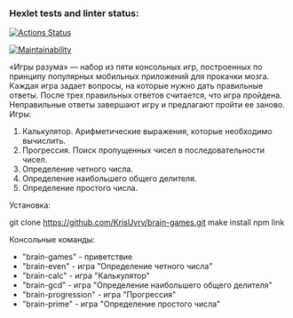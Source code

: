 ### Hexlet tests and linter status:
[![Actions Status](https://github.com/KrisUvrv/frontend-project-44/workflows/hexlet-check/badge.svg)](https://github.com/KrisUvrv/frontend-project-44/actions)

[![Maintainability](https://api.codeclimate.com/v1/badges/6c36a8c7c8347e31e539/maintainability)](https://codeclimate.com/github/KrisUvrv/frontend-project-44/maintainability)


«Игры разума» — набор из пяти консольных игр, построенных по принципу популярных мобильных приложений для прокачки мозга. Каждая игра задает вопросы, на которые нужно дать правильные ответы. После трех правильных ответов считается, что игра пройдена. Неправильные ответы завершают игру и предлагают пройти ее заново. Игры:

1. Калькулятор. Арифметические выражения, которые необходимо вычислить.
2. Прогрессия. Поиск пропущенных чисел в последовательности чисел.
3. Определение четного числа.
4. Определение наибольшего общего делителя.
5. Определение простого числа.

Установка:

git clone https://github.com/KrisUvrv/brain-games.git
make install
npm link

Консольные команды:

- "brain-games" - приветствие
- "brain-even" - игра "Определение четного числа"
- "brain-calc" - игра "Калькулятор"
- "brain-gcd" - игра "Определение наибольшего общего делителя"
- "brain-progression" - игра "Прогрессия"
- "brain-prime" - игра "Определение простого числа"

